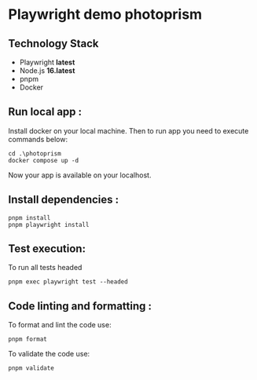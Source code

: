 # Playwright demo photoprism

## Technology Stack

-   Playwright **latest**
-   Node.js **16.latest**
-   pnpm
-   Docker

## Run local app :

Install docker on your local machine. Then to run app you need to execute commands below:

```
cd .\photoprism
docker compose up -d
```

Now your app is available on your localhost. 

## Install dependencies :

```
pnpm install 
pnpm playwright install 
```

## Test execution:

To run all tests headed

```
pnpm exec playwright test --headed
```

## Code linting and formatting :

To format and lint the code use:

```
pnpm format
```

To validate the code use:

```
pnpm validate
```